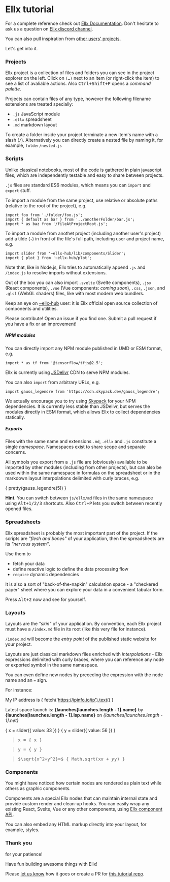 # Ellx tutorial

For a complete reference check out [Ellx Documentation](https://docs.ellx.app).
Don't hesitate to ask us a question on [Ellx discord channel](https://discord.gg/K4cQMaQ).

You can also pull inspiration from [other users' projects](/explore).

Let's get into it.

### Projects

Ellx project is a collection of files and folders you can see in the project explorer on the left. Click on `(…)` next to an item (or right-click the item) to see a list of avaliable actions. Also <kbd>Ctrl+Shift+P</kbd> opens a *command palette*.

Projects can contain files of any type, however the following filename extensions are treated specially:

- `.js` JavaScript module
- `.ellx` spreadsheet
- `.md` markdown layout

To create a folder inside your project terminate a new item's name with a slash (`/`). Alternatively you can directly create a nested file by naming it, for example, `folder/nested.js`

### Scripts
Unlike classical notebooks, most of the code is gathered in plain javascript files, which are independently testable and easy to share between projects.

`.js` files are standard ES6 modules, which means you can `import` and `export` stuff.

To import a module from the same project, use relative or absolute paths (relative to the root of the project), e.g.
```
import foo from './folder/foo.js';
import { default as bar } from '../anotherFolder/bar.js';
import * as baz from '/fileAtProjectRoot.js';
```
To import a module from anothet project (including another user's project) add a tilde (`~`) in front of the file's full path, including user and project name, e.g.
```
import slider from '~ellx-hub/lib/components/Slider';
import { plot } from '~ellx-hub/plot';
```
Note that, like in Node.js, Ellx tries to automatically append `.js` and `/index.js` to  resolve imports without extensions.

Out of the box you can also import `.svelte` (Svelte components), `.jsx` (React components), `.vue` (Vue components: *coming soon*), `.css`, `.json`, and `.glsl` (WebGL shaders) files, like with most modern web bundlers.

Keep an eye on [~ellx-hub](/ellx-hub) user: it is Ellx official open source collection of components and utilities.

Please contribute! Open an issue if you find one. Submit a pull request if you have a fix or an improvement!

##### NPM modules
You can directly import any NPM module published in UMD or ESM format, e.g.
```
import * as tf from '@tensorflow/tfjs@2.5';
```
Ellx is currently using [JSDelivr](https://www.jsdelivr.com) CDN to serve NPM modules.

You can also `import` from arbitrary URLs, e.g.
```
import gauss_legendre from 'https://cdn.skypack.dev/gauss_legendre';
```
We actually encourage you to try using [Skypack](https://cdn.skypack.dev) for your NPM dependencies. It is currently less stable than JSDelivr, but serves the modules directly in ESM format, which allows Ellx to collect dependencies statically.

##### Exports
Files with the same name and extensions `.md`, `.ellx` and `.js` constitute a single _namespace_. Namespaces exist to share scope and separate concerns.

All symbols you export from a `.js` file are (obviously) available to be imported by other modules (including from other projects), but can also be used within the same namespace in formulas on the spreadsheet or in the markdown layout interpolations delimited with curly braces, e.g.

{ pretty(gauss_legendre(5)) }

**Hint**. You can switch between `js/ellx/md` files in the same namespace using <kbd>Alt+1/2/3</kbd> shortcuts. Also <kbd>Ctrl+P</kbd> lets you switch between recently opened files.

### Spreadsheets
Ellx spreadsheet is probably the most important part of the project. If the scripts are *"flesh and bones"* of your application, then the spreadsheets are its *"nervous system"*.

Use them to
- fetch your data
- define reactive logic to define the data processing flow
- `require` dynamic dependencies

It is also a sort of "back-of-the-napkin" calculation space - a "checkered paper" sheet where you can explore your data in a convenient tabular form.

Press <kbd>Alt+2</kbd> now and see for yourself.

### Layouts
Layouts are the *"skin"* of your application. By convention, each Ellx project must have a `/index.md` file in its root (like this very file for instance).

`/index.md` will become the *entry point* of the published static website for your project.

Layouts are just classical markdown files enriched with *interpolations* - Ellx expressions delimited with curly braces, where you can reference any node or exported symbol in the same namespace.

You can even define new nodes by preceding the expression with the node name and an `=` sign.

For instance:

My IP address is { fetch('https://ipinfo.io/ip').text() }

Latest space launch is:
**{launches[launches.length - 1].name}** by
**{launches[launches.length - 1].lsp.name}** on
*{launches[launches.length - 1].net}*

{ x = slider({ value: 33 }) }
{ y = slider({ value: 56 }) }

> x = { x }

> y = { y }

> $\sqrt{x^2+y^2}=$ { Math.sqrt(x*x + y*y) }

### Components
You might have noticed how certain nodes are rendered as plain text while others as graphic components.

Components are a special Ellx nodes that can maintain internal state and provide custom render and clean-up hooks. You can easily wrap any existing React, Svelte, Vue or any other components, using [Ellx component API](https://docs.ellx.app/#component-api).

You can also embed any HTML markup directly into your layout, for example, styles.

<!-- Styles in MD -->
<style>
  blockquote {
    font-family: monospace;
  }
</style>

### Thank you
for your patience!

Have fun building awesome things with Ellx!

Please [let us know](mailto:support@ellxoft.com) how it goes or create a PR for [this tutorial repo](https://github.com/ellx-hub/tutorial).
